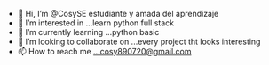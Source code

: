 - 👋 Hi, I’m @CosySE estudiante y amada del aprendizaje
- 👀 I’m interested in ...learn python full stack
- 🌱 I’m currently learning ...python basic
- 💞️ I’m looking to collaborate on ...every project tht looks interesting
- 📫 How to reach me ...cosy890720@gmail.com

<!---
CosySE/CosySE is a ✨ special ✨ repository because its `README.md` (this file) appears on your GitHub profile.
You can click the Preview link to take a look at your changes.
--->
